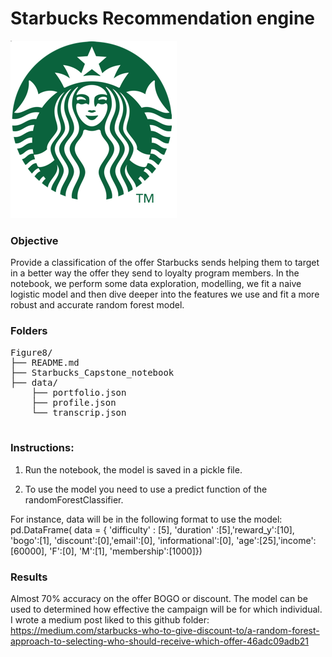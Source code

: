 # Starbucks Recommendation engine

![Starbucks](logo_starbucks3.png)

### Objective
Provide a classification of the offer Starbucks sends helping them to target in a better way the offer they send to loyalty program members.
In the notebook, we perform some data exploration, modelling, we fit a naive logistic model and then dive deeper into the features we use and fit a more robust and accurate random forest model.


### Folders
<pre>
Figure8/
├── README.md  
├── Starbucks_Capstone_notebook  
├── data/  
	├── portfolio.json
	├──	profile.json  
	└── transcrip.json     

</pre>

### Instructions:
1. Run the notebook, the model is saved in a pickle file.

2. To use the model you need to use a predict function of the randomForestClassifier. 

For instance, data will be in the following format to use the model:
pd.DataFrame( data = { 'difficulty' : [5], 'duration' :[5],'reward_y':[10],
                        'bogo':[1], 'discount':[0],'email':[0], 'informational':[0],
                      'age':[25],'income':[60000],
                      'F':[0], 'M':[1], 
                      'membership':[1000]})

### Results

Almost 70% accuracy on the offer BOGO or discount.
The model can be used to determined how effective the campaign will be for which individual.
I wrote a medium post liked to this github folder: https://medium.com/starbucks-who-to-give-discount-to/a-random-forest-approach-to-selecting-who-should-receive-which-offer-46adc09adb21



